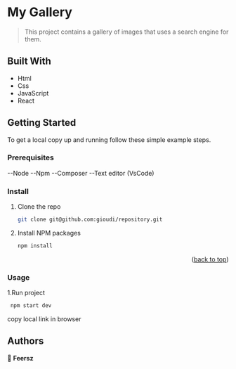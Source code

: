 <a name="readme-top"></a>

# My Gallery

> This project contains a gallery of images that uses a search engine for them.

## Built With

- Html
- Css
- JavaScript
- React 


## Getting Started

To get a local copy up and running follow these simple example steps.

### Prerequisites

--Node 
--Npm 
--Composer 
--Text editor (VsCode)

### Install

1. Clone the repo
   ```sh
   git clone git@github.com:gioudi/repository.git
   ```
2. Install NPM packages
   ```sh
   npm install
   ```

<p align="right">(<a href="#readme-top">back to top</a>)</p>

### Usage

1.Run project

```sh
 npm start dev
```
 copy local link in browser

## Authors

👤 **Feersz**


